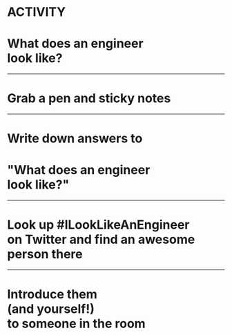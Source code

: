 # ACTIVITY
# What does an engineer<br>look like?

---

# Grab a pen and sticky notes

---

# Write down answers to
# "What does an engineer<br>look like?"

---

# Look up **#ILookLikeAnEngineer**<br>on Twitter and find an awesome person there

---

# Introduce them<br>(and yourself!)<br>to someone in the room
